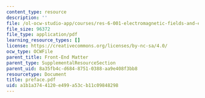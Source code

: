 ```yaml
---
content_type: resource
description: ''
file: /ol-ocw-studio-app/courses/res-6-001-electromagnetic-fields-and-energy-spring-2008/a1b1a3744120e499a53cb11c09848298_preface.pdf
file_size: 96372
file_type: application/pdf
learning_resource_types: []
license: https://creativecommons.org/licenses/by-nc-sa/4.0/
ocw_type: OCWFile
parent_title: Front-End Matter
parent_type: SupplementalResourceSection
parent_uid: 8a35fb4c-d684-8751-0388-aa9e408f3bb8
resourcetype: Document
title: preface.pdf
uid: a1b1a374-4120-e499-a53c-b11c09848298
---
```

